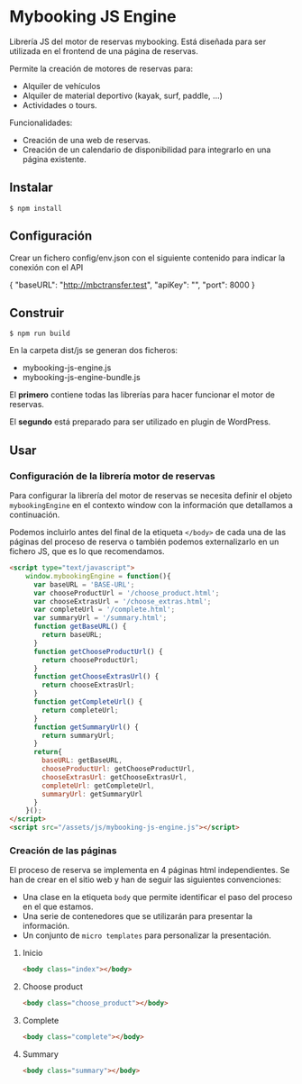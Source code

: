 # Mybooking JS Engine

Librería JS del motor de reservas mybooking. Está diseñada para ser utilizada en el
frontend de una página de reservas. 

Permite la creación de motores de reservas para:

- Alquiler de vehículos
- Alquiler de material deportivo (kayak, surf, paddle, ...)
- Actividades o tours.

Funcionalidades:

- Creación de una web de reservas.
- Creación de un calendario de disponibilidad para integrarlo en una página existente.

## Instalar

`$ npm install`

## Configuración

Crear un fichero config/env.json con el siguiente contenido para indicar la conexión
con el API

{
  "baseURL": "http://mbctransfer.test",
  "apiKey": "",
  "port": 8000
}

## Construir

`$ npm run build`

En la carpeta dist/js se generan dos ficheros:

- mybooking-js-engine.js
- mybooking-js-engine-bundle.js

El **primero** contiene todas las librerías para hacer funcionar el motor de reservas.

El **segundo** está preparado para ser utilizado en plugin de WordPress.

## Usar

### Configuración de la librería motor de reservas

Para configurar la librería del motor de reservas se necesita definir el objeto `mybookingEngine` en el 
contexto window con la información que detallamos a continuación.

Podemos incluirlo antes del final de la etiqueta `</body>` de cada una de las páginas del proceso de reserva o también podemos externalizarlo en un fichero JS, que es lo que recomendamos.

```html
<script type="text/javascript">
    window.mybookingEngine = function(){
      var baseURL = 'BASE-URL';
      var chooseProductUrl = '/choose_product.html';
      var chooseExtrasUrl = '/choose_extras.html';
      var completeUrl = '/complete.html';
      var summaryUrl = '/summary.html';
      function getBaseURL() {
        return baseURL;
      }
      function getChooseProductUrl() {
        return chooseProductUrl;
      }
      function getChooseExtrasUrl() {
        return chooseExtrasUrl;
      }
      function getCompleteUrl() {
        return completeUrl;
      }
      function getSummaryUrl() {
        return summaryUrl;
      }
      return{
        baseURL: getBaseURL,
        chooseProductUrl: getChooseProductUrl,
        chooseExtrasUrl: getChooseExtrasUrl,
        completeUrl: getCompleteUrl,
        summaryUrl: getSummaryUrl
      }
    }();
</script>
<script src="/assets/js/mybooking-js-engine.js"></script>
```

### Creación de las páginas

El proceso de reserva se implementa en 4 páginas html independientes. Se han de crear en el sitio web y
han de seguir las siguientes convenciones:

- Una clase en la etiqueta `body` que permite identificar el paso del proceso en el que estamos.
- Una serie de contenedores que se utilizarán para presentar la información.
- Un conjunto de `micro templates` para personalizar la presentación.

1. Inicio

   ```html
   <body class="index"></body>
   ```

2. Choose product

   ```html
   <body class="choose_product"></body>
   ```

3. Complete

   ```html
   <body class="complete"></body>
   ```

4. Summary

   ```html
   <body class="summary"></body>
   ```
   
